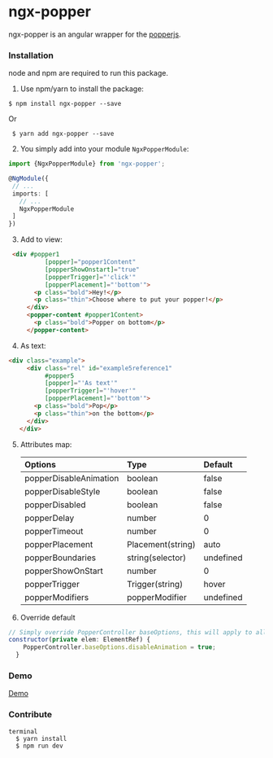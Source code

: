 # ngx-popper  

ngx-popper is an angular wrapper for the [popperjs](https://popper.js.org/).

### Installation

node and npm are required to run this package.

1. Use npm/yarn to install the package:

  ```terminal
  $ npm install ngx-popper --save 
  ```
  
  Or 
  
   ```terminal
    $ yarn add ngx-popper --save 
  ```

2. You simply add into your module `NgxPopperModule`:

  ```typescript
  import {NgxPopperModule} from 'ngx-popper';
  
  @NgModule({
   // ...
   imports: [
     // ...
     NgxPopperModule
   ]
  })
  ```

3. Add to view:

  ```HTML  
   <div #popper1
            [popper]="popper1Content"
            [popperShowOnstart]="true"
            [popperTrigger]="'click'"
            [popperPlacement]="'bottom'">
         <p class="bold">Hey!</p>
         <p class="thin">Choose where to put your popper!</p>         
       </div>
       <popper-content #popper1Content>
         <p class="bold">Popper on bottom</p>
       </popper-content>
  ```

4. As text:
 ```HTML
<div class="example">
      <div class="rel" id="example5reference1"
           #popper5
           [popper]="'As text'"
           [popperTrigger]="'hover'"
           [popperPlacement]="'bottom'">
        <p class="bold">Pop</p>
        <p class="thin">on the bottom</p>
      </div>
    </div>
 ```
 
5. Attributes map:  
  
    | Options                  | Type             | Default  |
    |:-------------------      |:---------------- |:-------- |
    | popperDisableAnimation   | boolean          | false    |
    | popperDisableStyle       | boolean          | false    |
    | popperDisabled           | boolean          | false    |
    | popperDelay              | number           | 0        |
    | popperTimeout            | number           | 0        |
    | popperPlacement          | Placement(string)| auto     |
    | popperBoundaries         | string(selector) | undefined|  
    | popperShowOnStart        | number           | 0        |                         
    | popperTrigger            | Trigger(string)  | hover    |
    | popperModifiers          | popperModifier   | undefined|
    
6. Override default    
```JavaScript
// Simply override PopperController baseOptions, this will apply to all popper that do not have an attribute set
constructor(private elem: ElementRef) {
    PopperController.baseOptions.disableAnimation = true;
  }
```
    
### Demo
<a href="https://mrfrankel.github.io/ngx-popper/">Demo</a>

### Contribute
 
    terminal
      $ yarn install
      $ npm run dev 
      


